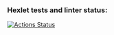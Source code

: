 ### Hexlet tests and linter status:
[![Actions Status](https://github.com/nevograd1613/layout-designer-project-lvl2/workflows/hexlet-check/badge.svg)](https://github.com/nevograd1613/layout-designer-project-lvl2/actions)